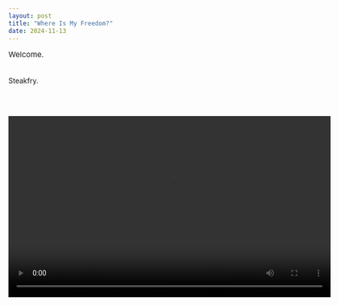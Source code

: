 ```yaml
---
layout: post
title: "Where Is My Freedom?"
date: 2024-11-13
---
```


<p style="font-size:15px">Welcome.<br><br>

Steakfry.

<br><br>
<center>
<video width="640" height="360" controls>
  <source src="{{ site.baseurl }}/images/assets/1.mp4" type="video/mp4">
  Your browser does not support the video tag.
</video>
</center>
  </div>

</p>

